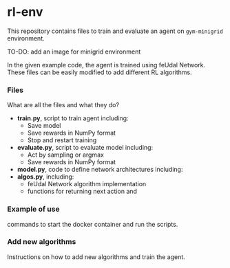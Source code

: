 # rl-env

This repository contains files to train and evaluate an agent on `gym-minigrid` environment. 

TO-DO: add an image for minigrid environment

In the given example code, the agent is trained using feUdal Network. These files can be easily modified to add different RL algorithms.


### Files 
What are all the files and what they do? 

- **train.py**, script to train agent including:
  - Save model
  - Save rewards in NumPy format 
  - Stop and restart training
- **evaluate.py**, script to evaluate model including:
  - Act by sampling or argmax
  - Save rewards in NumPy format
- **model.py**, code to define network architectures including:
- **algos.py**, including:
  - feUdal Network algorithm implementation
  - functions for returning next action and 
 


### Example of use 

commands to start the docker container and run the scripts.

### Add new algorithms

Instructions on how to add new algorithms and train the agent.
